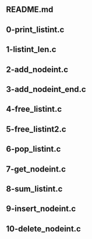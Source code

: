 ## README.md
## 0-print_listint.c
## 1-listint_len.c
## 2-add_nodeint.c
## 3-add_nodeint_end.c
## 4-free_listint.c
## 5-free_listint2.c
## 6-pop_listint.c
## 7-get_nodeint.c
## 8-sum_listint.c
## 9-insert_nodeint.c
## 10-delete_nodeint.c
